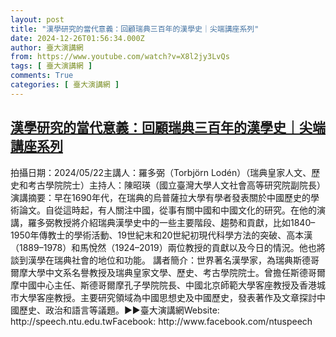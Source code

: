 ```yaml
---
layout: post
title: "漢學研究的當代意義：回顧瑞典三百年的漢學史｜尖端講座系列"
date: 2024-12-26T01:56:34.000Z
author: 臺大演講網
from: https://www.youtube.com/watch?v=X8l2jy3LvQs
tags: [ 臺大演講網 ]
comments: True
categories: [ 臺大演講網 ]
---
```

<!--1735178194000-->
[漢學研究的當代意義：回顧瑞典三百年的漢學史｜尖端講座系列](https://www.youtube.com/watch?v=X8l2jy3LvQs)
------

<div>
拍攝日期：2024/05/22主講人：羅多弼（Torbjörn Lodén）（瑞典皇家人文、歷史和考古學院院士）主持人：陳昭瑛（國立臺灣大學人文社會高等研究院副院長） 演講摘要：早在1690年代，在瑞典的烏普薩拉大學有學者發表關於中國歷史的學術論文。自從這時起，有人關注中國，從事有關中國和中國文化的研究。在他的演講，羅多弼教授將介紹瑞典漢學史中的一些主要階段、趨勢和貢獻，比如1840–1950年傳教士的學術活動、19世紀末和20世紀初現代科學方法的突破、高本漢（1889–1978）和馬悅然（1924–2019）兩位教授的貢獻以及今日的情況。他也將談到漢學在瑞典社會的地位和功能。 講者簡介：世界著名漢學家，為瑞典斯德哥爾摩大學中文系名譽教授及瑞典皇家文學、歷史、考古學院院士。曾擔任斯德哥爾摩中國中心主任、斯德哥爾摩孔子學院院長、中國北京師範大學客座教授及香港城市大學客座教授。主要研究領域為中國思想史及中國歷史，發表著作及文章探討中國歷史、政治和語言等議題。►►臺大演講網Website: http://speech.ntu.edu.twFacebook: http://www.facebook.com/ntuspeech
</div>
